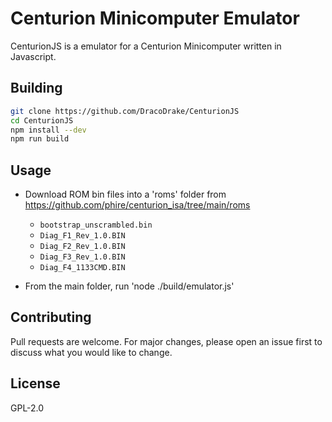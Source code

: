 # Centurion Minicomputer Emulator

CenturionJS is a emulator for a Centurion Minicomputer written in Javascript.

## Building

```bash
git clone https://github.com/DracoDrake/CenturionJS
cd CenturionJS
npm install --dev
npm run build
```

## Usage

* Download ROM bin files into a 'roms' folder
from https://github.com/phire/centurion_isa/tree/main/roms<br>
  * `bootstrap_unscrambled.bin`
  * `Diag_F1_Rev_1.0.BIN`
  * `Diag_F2_Rev_1.0.BIN`
  * `Diag_F3_Rev_1.0.BIN`
  * `Diag_F4_1133CMD.BIN`

* From the main folder, run 'node ./build/emulator.js'

## Contributing
Pull requests are welcome. For major changes, please open an issue first to discuss what you would like to change.

## License
GPL-2.0
